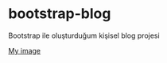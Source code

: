 # bootstrap-blog
Bootstrap ile oluşturduğum kişisel blog projesi

[My image](aytekinet.github.com/bootstrap-blog/img/logo.png)

